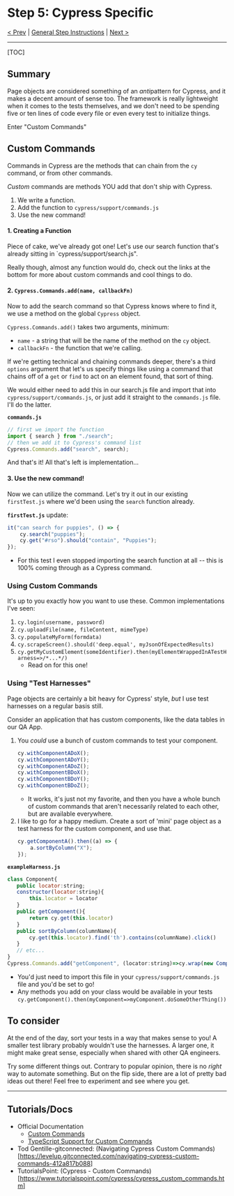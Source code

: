 # Step 5: Cypress Specific

[< Prev](./cy4.md) | [General Step Instructions](../step5.md) | [Next >](./cy6.md)

---

[TOC]

## Summary

Page objects are considered something of an *anti*pattern for Cypress, and it makes a decent amount of sense too. The framework is really lightweight when it comes to the tests themselves, and we don't need to be spending five or ten lines of code every file or even every test to initialize things.

Enter "Custom Commands"

## Custom Commands

Commands in Cypress are the methods that can chain from the `cy` command, or from other commands.

_Custom_ commands are methods YOU add that don't ship with Cypress.

1. We write a function.
2. Add the function to `cypress/support/commands.js`
3. Use the new command!

#### 1. Creating a Function

Piece of cake, we've already got one! Let's use our search function that's already sitting in `cypress/support/search.js".

Really though, almost any function would do, check out the links at the bottom for more about custom commands and cool things to do.

#### 2. `Cypress.Commands.add(name, callbackFn)`

Now to add the search command so that Cypress knows where to find it, we use a method on the global `Cypress` object.

`Cypress.Commands.add()` takes two arguments, minimum:

-   `name` - a string that will be the name of the method on the `cy` object.
-   `callbackFn` - the function that we're calling.

If we're getting technical and chaining commands deeper, there's a third `options` argument that let's us specify things like using a command that chains off of a `get` or `find` to act on an element found, that sort of thing.

We would either need to add this in our search.js file and import that into `cypress/support/commands.js`, or just add it straight to the `commands.js` file. I'll do the latter.

**`commands.js`**

```javascript
// first we import the function
import { search } from "./search";
// then we add it to Cypress's command list
Cypress.Commands.add("search", search);
```

And that's it! All that's left is implementation...

#### 3. Use the new command!

Now we can utilize the command. Let's try it out in our existing `firstTest.js` where we'd been using the `search` function already.

**`firstTest.js`** update:

```javascript
it("can search for puppies", () => {
    cy.search("puppies");
    cy.get("#rso").should("contain", "Puppies");
});
```

-   For this test I even stopped importing the search function at all -- this is 100% coming through as a Cypress command.

### Using Custom Commands

It's up to you exactly how you want to use these. Common implementations I've seen:

1. `cy.login(username, password)`
1. `cy.uploadFile(name, fileContent, mimeType)`
1. `cy.populateMyForm(formdata)`
1. `cy.scrapeScreen().should('deep.equal', myJsonOfExpectedResults)`
1. `cy.getMyCustomElement(someIdentifier).then(myElementWrappedInATestHarness=>/*...*/)`
    - Read on for this one!

### Using "Test Harnesses"

Page objects are certainly a bit heavy for Cypress' style, _but_ I use test harnesses on a regular basis still.

Consider an application that has custom components, like the data tables in our QA App.

1. You _could_ use a bunch of custom commands to test your component.
    ```javascript
    cy.withComponentADoX();
    cy.withComponentADoY();
    cy.withComponentADoZ();
    cy.withComponentBDoX();
    cy.withComponentBDoY();
    cy.withComponentBDoZ();
    ```
    - It works, it's just not my favorite, and then you have a whole bunch of custom commands that aren't necessarily related to each other, but are available everywhere.
1. I like to go for a happy medium. Create a sort of 'mini' page object as a test harness for the custom component, and use that.
    ```javascript
    cy.getComponentA().then((a) => {
        a.sortByColumn("X");
    });
    ```

**`exampleHarness.js`**

```javascript
class Component{
   public locator:string;
   constructor(locator:string){
       this.locator = locator
   }
   public getComponent(){
       return cy.get(this.locator)
   }
   public sortByColumn(columnName){
       cy.get(this.locator).find('th').contains(columnName).click()
   }
   // etc...
}
Cypress.Commands.add("getComponent", (locator:string)=>cy.wrap(new Component(locator)))
```

-   You'd just need to import this file in your `cypress/support/commands.js` file and you'd be set to go!
-   Any methods you add on your class would be available in your tests `cy.getComponent().then(myComponent=>myComponent.doSomeOtherThing())`

## To consider

At the end of the day, sort your tests in a way that makes sense to you! A smaller test library probably wouldn't use the harnesses. A larger one, it might make great sense, especially when shared with other QA engineers.

Try some different things out. Contrary to popular opinion, there is no _right_ way to automate something. But on the flip side, there are a lot of pretty bad ideas out there! Feel free to experiment and see where you get.

---

## Tutorials/Docs

-   Official Documentation
    -   [Custom Commands](https://docs.cypress.io/api/cypress-api/custom-commands)
    -   [TypeScript Support for Custom Commands](https://docs.cypress.io/guides/tooling/typescript-support#Types-for-custom-commands)
-   Tod Gentille-gitconnected: (Navigating Cypress Custom Commands)[https://levelup.gitconnected.com/navigating-cypress-custom-commands-412a817b088]
-   TutorialsPoint: (Cypress - Custom Commands)[https://www.tutorialspoint.com/cypress/cypress_custom_commands.htm]
